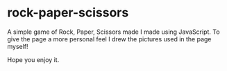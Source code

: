 # rock-paper-scissors

A simple game of Rock, Paper, Scissors made I made using JavaScript. To give the page a more personal feel I drew the pictures used in the page myself!

Hope you enjoy it.
